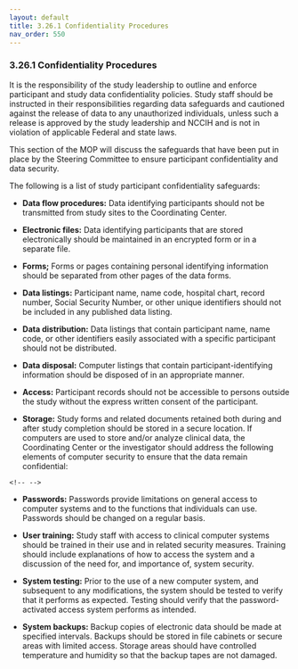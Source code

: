 ```yaml
---
layout: default
title: 3.26.1 Confidentiality Procedures
nav_order: 550
---
```


### 3.26.1 Confidentiality Procedures

It is the responsibility of the study leadership to outline and enforce
participant and study data confidentiality policies. Study staff should
be instructed in their responsibilities regarding data safeguards and
cautioned against the release of data to any unauthorized individuals,
unless such a release is approved by the study leadership and NCCIH and
is not in violation of applicable Federal and state laws.

This section of the MOP will discuss the safeguards that have been put
in place by the Steering Committee to ensure participant confidentiality
and data security.

The following is a list of study participant confidentiality safeguards:

-   **Data flow procedures:** Data identifying participants should not
    be transmitted from study sites to the Coordinating Center.

-   **Electronic files:** Data identifying participants that are stored
    electronically should be maintained in an encrypted form or in a
    separate file.

-   **Forms;** Forms or pages containing personal identifying
    information should be separated from other pages of the data forms.

-   **Data listings:** Participant name, name code, hospital chart,
    record number, Social Security Number, or other unique identifiers
    should not be included in any published data listing.

-   **Data distribution:** Data listings that contain participant name,
    name code, or other identifiers easily associated with a specific
    participant should not be distributed.

-   **Data disposal:** Computer listings that contain
    participant-identifying information should be disposed of in an
    appropriate manner.

-   **Access:** Participant records should not be accessible to persons
    outside the study without the express written consent of the
    participant.

-   **Storage:** Study forms and related documents retained both during
    and after study completion should be stored in a secure location. If
    computers are used to store and/or analyze clinical data, the
    Coordinating Center or the investigator should address the following
    elements of computer security to ensure that the data remain
    confidential:

```{=html}
<!-- -->
```
-   **Passwords:** Passwords provide limitations on general access to
    computer systems and to the functions that individuals can use.
    Passwords should be changed on a regular basis.

-   **User training:** Study staff with access to clinical computer
    systems should be trained in their use and in related security
    measures. Training should include explanations of how to access the
    system and a discussion of the need for, and importance of, system
    security.

-   **System testing:** Prior to the use of a new computer system, and
    subsequent to any modifications, the system should be tested to
    verify that it performs as expected. Testing should verify that the
    password-activated access system performs as intended.

-   **System backups:** Backup copies of electronic data should be made
    at specified intervals. Backups should be stored in file cabinets or
    secure areas with limited access. Storage areas should have
    controlled temperature and humidity so that the backup tapes are not
    damaged.

